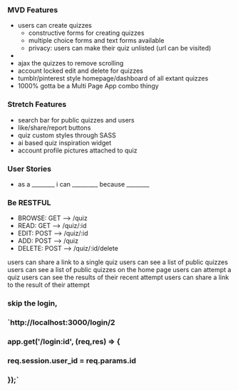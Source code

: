 ### MVD Features 
- users can create quizzes
  - constructive forms for creating quizzes
  - multiple choice forms and text forms available
  - privacy: users can make their quiz unlisted (url can be visited)
- 
- ajax the quizzes to remove scrolling
- account locked edit and delete for quizzes
- tumblr/pinterest style homepage/dashboard of all extant quizzes 
- 1000% gotta be a Multi Page App combo thingy


###  Stretch Features
- search bar for public quizzes and users
- like/share/report buttons
- quiz custom styles through SASS
- ai based quiz inspiration widget
- account profile pictures attached to quiz

###  User Stories 
- as a ________ i can _________ because ________

###  Be RESTFUL 
- BROWSE:  GET   -->  /quiz
- READ:    GET   -->  /quiz/:id
- EDIT:    POST  -->  /quiz/:id
- ADD:     POST  -->  /quiz
- DELETE:  POST  -->  /quiz/:id/delete


users can share a link to a single quiz
users can see a list of public quizzes
users can see a list of public quizzes on the home page
users can attempt a quiz
users can see the results of their recent attempt
users can share a link to the result of their attempt

### skip the login,

### `http://localhost:3000/login/2
### app.get('/login:id', (req,res) => {
###   req.session.user_id = req.params.id
### });`